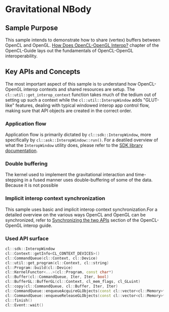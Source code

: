 # Gravitational NBody

## Sample Purpose

This sample intends to demonstrate how to share (vertex) buffers between OpenCL and OpenGL. [How Does OpenCL-OpenGL Interop?](https://github.com/KhronosGroup/OpenCL-Guide/blob/main/chapters/how_does_opencl-opencl_interop.md) chapter of the OpenCL-Guide lays out the fundamentals of OpenCL-OpenGL interoperability.

## Key APIs and Concepts

The most important aspect of this sample is to understand how OpenCL-OpenGL interop contexts and shared resources are setup. The `cl::util::get_interop_context` function takes much of the tedium out of setting up such a context while the `cl::util::InteropWindow` adds "GLUT-like" features, dealing with typical windowed interop app control flow, making sure that API objects are created in the correct order.

### Application flow

Application flow is primarily dictated by `cl::sdk::InteropWindow`, more specifically by `cl::ask::InteropWindow::run()`. For a deatiled overview of what the `InteropWindow` utility does, please refer to the [SDK library documentation](../../../../lib/SDK.md).

### Double buffering

The kernel used to implement the gravitational interaction and time-stepping in a fused manner uses double-buffering of some of the data. Because it is not possible 

### Implicit interop context synchronization

This sample uses basic and implicit interop context synchronization.For a detailed overview on the various ways OpenCL and OpenGL can be synchronized, refer to [Synchronizing the two APIs](https://github.com/KhronosGroup/OpenCL-Guide/blob/main/chapters/how_does_opencl-opencl_interop.md#Synchronizing-the-two-APIs) section of the OpenCL-OpenGL interop guide.

### Used API surface

```c++
cl::sdk::InteropWindow
cl::Context::getInfo<CL_CONTEXT_DEVICES>()
cl::CommandQueue(cl::Context, cl::Device)
cl::util::get_program(cl::Context, cl::string)
cl::Program::build(cl::Device)
cl::KernelFunctor<...>(cl::Program, const char*)
cl::Buffer(cl::CommandQueue, Iter, Iter, bool)
cl::BufferGL::BufferGL(cl::Context, cl_mem_flags, cl_GLuint)
cl::copy(cl::CommandQueue, cl::Buffer, Iter, Iter)
cl::CommandQueue::enqueueAcquireGLObjects(const cl::vector<cl::Memory>*, const cl::vector<cl::Event>*, cl::Event*)
cl::CommandQueue::enqueueReleaseGLObjects(const cl::vector<cl::Memory>*, const cl::vector<cl::Event>*, cl::Event*)
cl::finish()
cl::Event::wait()
```
